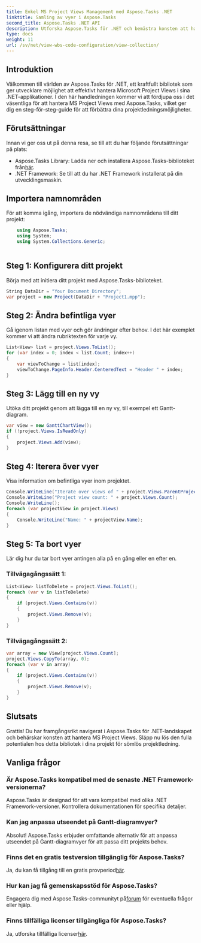 ```yaml
---
title: Enkel MS Project Views Management med Aspose.Tasks .NET
linktitle: Samling av vyer i Aspose.Tasks
second_title: Aspose.Tasks .NET API
description: Utforska Aspose.Tasks för .NET och bemästra konsten att hantera MS Project Views utan ansträngning. Ladda ner nu för en sömlös projektledningsupplevelse.
type: docs
weight: 11
url: /sv/net/view-wbs-code-configuration/view-collection/
---
```

## Introduktion
Välkommen till världen av Aspose.Tasks för .NET, ett kraftfullt bibliotek som ger utvecklare möjlighet att effektivt hantera Microsoft Project Views i sina .NET-applikationer. I den här handledningen kommer vi att fördjupa oss i det väsentliga för att hantera MS Project Views med Aspose.Tasks, vilket ger dig en steg-för-steg-guide för att förbättra dina projektledningsmöjligheter.
## Förutsättningar
Innan vi ger oss ut på denna resa, se till att du har följande förutsättningar på plats:
-  Aspose.Tasks Library: Ladda ner och installera Aspose.Tasks-biblioteket från[här](https://releases.aspose.com/tasks/net/).
- .NET Framework: Se till att du har .NET Framework installerat på din utvecklingsmaskin.
## Importera namnområden
För att komma igång, importera de nödvändiga namnområdena till ditt projekt:
```csharp
    using Aspose.Tasks;
    using System;
    using System.Collections.Generic;
    
```
## Steg 1: Konfigurera ditt projekt
Börja med att initiera ditt projekt med Aspose.Tasks-biblioteket.
```csharp
String DataDir = "Your Document Directory";
var project = new Project(DataDir + "Project1.mpp");
```
## Steg 2: Ändra befintliga vyer
Gå igenom listan med vyer och gör ändringar efter behov. I det här exemplet kommer vi att ändra rubriktexten för varje vy.
```csharp
List<View> list = project.Views.ToList();
for (var index = 0; index < list.Count; index++)
{
    var viewToChange = list[index];
    viewToChange.PageInfo.Header.CenteredText = "Header " + index;
}
```
## Steg 3: Lägg till en ny vy
Utöka ditt projekt genom att lägga till en ny vy, till exempel ett Gantt-diagram.
```csharp
var view = new GanttChartView();
if (!project.Views.IsReadOnly)
{
    project.Views.Add(view);
}
```
## Steg 4: Iterera över vyer
Visa information om befintliga vyer inom projektet.
```csharp
Console.WriteLine("Iterate over views of " + project.Views.ParentProject.Get(Prj.Name) + " project.");
Console.WriteLine("Project view count: " + project.Views.Count);
Console.WriteLine();
foreach (var projectView in project.Views)
{
    Console.WriteLine("Name: " + projectView.Name);
}
```
## Steg 5: Ta bort vyer
Lär dig hur du tar bort vyer antingen alla på en gång eller en efter en.
### Tillvägagångssätt 1:
```csharp
List<View> listToDelete = project.Views.ToList();
foreach (var v in listToDelete)
{
    if (project.Views.Contains(v))
    {
        project.Views.Remove(v);
    }
}
```
### Tillvägagångssätt 2:
```csharp
var array = new View[project.Views.Count];
project.Views.CopyTo(array, 0);
foreach (var v in array)
{
    if (project.Views.Contains(v))
    {
        project.Views.Remove(v);
    }
}
```
## Slutsats
Grattis! Du har framgångsrikt navigerat i Aspose.Tasks för .NET-landskapet och behärskar konsten att hantera MS Project Views. Släpp nu lös den fulla potentialen hos detta bibliotek i dina projekt för sömlös projektledning.
## Vanliga frågor
### Är Aspose.Tasks kompatibel med de senaste .NET Framework-versionerna?
Aspose.Tasks är designad för att vara kompatibel med olika .NET Framework-versioner. Kontrollera dokumentationen för specifika detaljer.
### Kan jag anpassa utseendet på Gantt-diagramvyer?
Absolut! Aspose.Tasks erbjuder omfattande alternativ för att anpassa utseendet på Gantt-diagramvyer för att passa ditt projekts behov.
### Finns det en gratis testversion tillgänglig för Aspose.Tasks?
Ja, du kan få tillgång till en gratis provperiod[här](https://releases.aspose.com/).
### Hur kan jag få gemenskapsstöd för Aspose.Tasks?
 Engagera dig med Aspose.Tasks-communityt på[forum](https://forum.aspose.com/c/tasks/15) för eventuella frågor eller hjälp.
### Finns tillfälliga licenser tillgängliga för Aspose.Tasks?
 Ja, utforska tillfälliga licenser[här](https://purchase.aspose.com/temporary-license/).